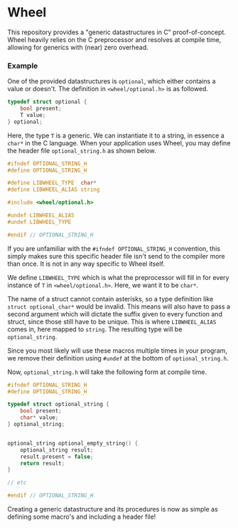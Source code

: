 # Wheel

This repository provides a "generic datastructures in C" proof-of-concept. Wheel heavily relies on the C preprocessor and resolves at compile time, allowing for generics with (near) zero overhead.

### Example

One of the provided datastructures is `optional`, which either contains a value or doesn't. The definition in `<wheel/optional.h>` is as followed.

```c
typedef struct optional {
    bool present;
    T value;
} optional;
```

Here, the type `T` is a generic. We can instantiate it to a string, in essence a `char*` in the C language. When your application uses Wheel, you may define the header file `optional_string.h` as shown below.

```c
#ifndef OPTIONAL_STRING_H
#define OPTIONAL_STRING_H

#define LIBWHEEL_TYPE  char*
#define LIBWHEEL_ALIAS string

#include <wheel/optional.h>

#undef LIBWHEEL_ALIAS
#undef LIBWHEEL_TYPE

#endif // OPTIONAL_STRING_H
```

If you are unfamiliar with the `#ifndef OPTIONAL_STRING_H` convention, this simply makes sure this specific header file isn't send to the compiler more than once. It is not in any way specific to Wheel itself. 

We define `LIBWHEEL_TYPE` which is what the preprocessor will fill in for every instance of `T` in `<wheel/optional.h>`. Here, we want it to be `char*`. 

The name of a struct cannot contain asterisks, so a type definition like `struct optional_char*` would be invalid. This means will also have to pass a second argument which will dictate the suffix given to every function and struct, since those still have to be unique. This is where `LIBWHEEL_ALIAS` comes in, here mapped to `string`. The resulting type will be `optional_string`.

Since you most likely will use these macros multiple times in your program, we remove their definition using `#undef` at the bottom of `optional_string.h`.

Now, `optional_string.h` will take the following form at compile time.

```c
#ifndef OPTIONAL_STRING_H
#define OPTIONAL_STRING_H

typedef struct optional_string {
    bool present;
    char* value;
} optional_string;


optional_string optional_empty_string() {
    optional_string result;
    result.present = false;
    return result;
}

// etc

#endif // OPTIONAL_STRING_H
```

Creating a generic datastructure and its procedures is now as simple as defining some macro's and including a header file! 
